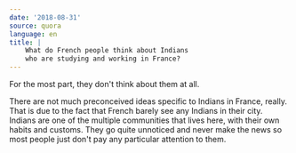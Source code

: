 ```yaml
---
date: '2018-08-31'
source: quora
language: en
title: |
    What do French people think about Indians
    who are studying and working in France?
---
```


For the most part, they don't think about them at all.

There are not much preconceived ideas specific to Indians in France,
really. That is due to the fact that French barely see any Indians in
their city. Indians are one of the multiple communities that lives here,
with their own habits and customs. They go quite unnoticed and never
make the news so most people just don't pay any particular attention to
them.
